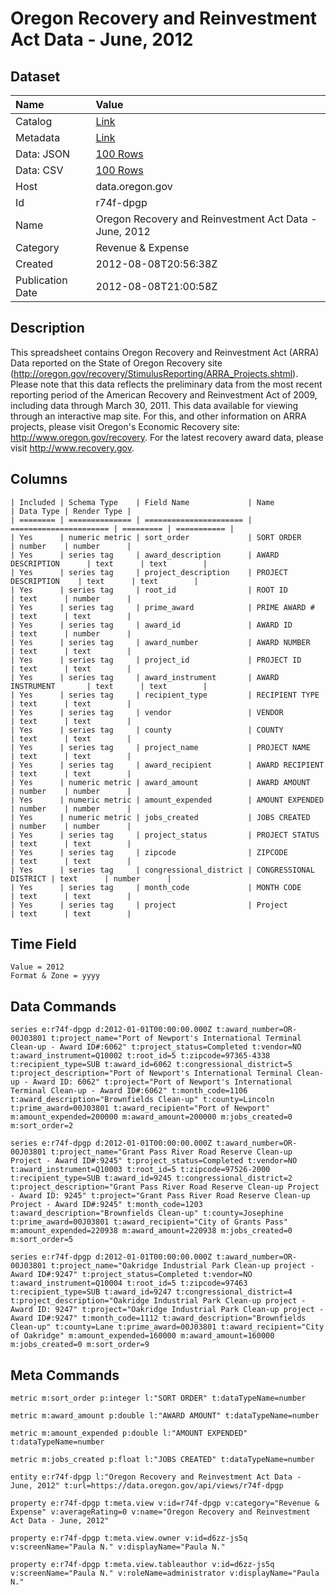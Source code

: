 # Oregon Recovery and Reinvestment Act Data - June, 2012

## Dataset

| Name | Value |
| :--- | :---- |
| Catalog | [Link](https://catalog.data.gov/dataset/oregon-recovery-and-reinvestment-act-data-june-2012-371c3) |
| Metadata | [Link](https://data.oregon.gov/api/views/r74f-dpgp) |
| Data: JSON | [100 Rows](https://data.oregon.gov/api/views/r74f-dpgp/rows.json?max_rows=100) |
| Data: CSV | [100 Rows](https://data.oregon.gov/api/views/r74f-dpgp/rows.csv?max_rows=100) |
| Host | data.oregon.gov |
| Id | r74f-dpgp |
| Name | Oregon Recovery and Reinvestment Act Data - June, 2012 |
| Category | Revenue & Expense |
| Created | 2012-08-08T20:56:38Z |
| Publication Date | 2012-08-08T21:00:58Z |

## Description

This spreadsheet contains Oregon Recovery and Reinvestment Act (ARRA) Data reported on the State of Oregon Recovery site (http://oregon.gov/recovery/StimulusReporting/ARRA_Projects.shtml). Please note that this data reflects the preliminary data from the most recent reporting period of the American Recovery and Reinvestment Act of 2009, including data through March 30, 2011. This data available for viewing through an interactive map site. For this, and other information on ARRA projects, please visit Oregon's Economic Recovery site: http://www.oregon.gov/recovery. For the latest recovery award data, please visit http://www.recovery.gov.

## Columns

```ls
| Included | Schema Type    | Field Name             | Name                   | Data Type | Render Type |
| ======== | ============== | ====================== | ====================== | ========= | =========== |
| Yes      | numeric metric | sort_order             | SORT ORDER             | number    | number      |
| Yes      | series tag     | award_description      | AWARD DESCRIPTION      | text      | text        |
| Yes      | series tag     | project_description    | PROJECT DESCRIPTION    | text      | text        |
| Yes      | series tag     | root_id                | ROOT ID                | text      | number      |
| Yes      | series tag     | prime_award            | PRIME AWARD #          | text      | text        |
| Yes      | series tag     | award_id               | AWARD ID               | text      | number      |
| Yes      | series tag     | award_number           | AWARD NUMBER           | text      | text        |
| Yes      | series tag     | project_id             | PROJECT ID             | text      | text        |
| Yes      | series tag     | award_instrument       | AWARD INSTRUMENT       | text      | text        |
| Yes      | series tag     | recipient_type         | RECIPIENT TYPE         | text      | text        |
| Yes      | series tag     | vendor                 | VENDOR                 | text      | text        |
| Yes      | series tag     | county                 | COUNTY                 | text      | text        |
| Yes      | series tag     | project_name           | PROJECT NAME           | text      | text        |
| Yes      | series tag     | award_recipient        | AWARD RECIPIENT        | text      | text        |
| Yes      | numeric metric | award_amount           | AWARD AMOUNT           | number    | number      |
| Yes      | numeric metric | amount_expended        | AMOUNT EXPENDED        | number    | number      |
| Yes      | numeric metric | jobs_created           | JOBS CREATED           | number    | number      |
| Yes      | series tag     | project_status         | PROJECT STATUS         | text      | text        |
| Yes      | series tag     | zipcode                | ZIPCODE                | text      | text        |
| Yes      | series tag     | congressional_district | CONGRESSIONAL DISTRICT | text      | number      |
| Yes      | series tag     | month_code             | MONTH CODE             | text      | text        |
| Yes      | series tag     | project                | Project                | text      | text        |
```

## Time Field

```ls
Value = 2012
Format & Zone = yyyy
```

## Data Commands

```ls
series e:r74f-dpgp d:2012-01-01T00:00:00.000Z t:award_number=OR-00J03801 t:project_name="Port of Newport's International Terminal Clean-up - Award ID#:6062" t:project_status=Completed t:vendor=NO t:award_instrument=Q10002 t:root_id=5 t:zipcode=97365-4338 t:recipient_type=SUB t:award_id=6062 t:congressional_district=5 t:project_description="Port of Newport's International Terminal Clean-up - Award ID: 6062" t:project="Port of Newport's International Terminal Clean-up - Award ID#:6062" t:month_code=1106 t:award_description="Brownfields Clean-up" t:county=Lincoln t:prime_award=00J03801 t:award_recipient="Port of Newport" m:amount_expended=200000 m:award_amount=200000 m:jobs_created=0 m:sort_order=2

series e:r74f-dpgp d:2012-01-01T00:00:00.000Z t:award_number=OR-00J03801 t:project_name="Grant Pass River Road Reserve Clean-up Project - Award ID#:9245" t:project_status=Completed t:vendor=NO t:award_instrument=Q10003 t:root_id=5 t:zipcode=97526-2000 t:recipient_type=SUB t:award_id=9245 t:congressional_district=2 t:project_description="Grant Pass River Road Reserve Clean-up Project - Award ID: 9245" t:project="Grant Pass River Road Reserve Clean-up Project - Award ID#:9245" t:month_code=1203 t:award_description="Brownfields Clean-up" t:county=Josephine t:prime_award=00J03801 t:award_recipient="City of Grants Pass" m:amount_expended=220938 m:award_amount=220938 m:jobs_created=0 m:sort_order=5

series e:r74f-dpgp d:2012-01-01T00:00:00.000Z t:award_number=OR-00J03801 t:project_name="Oakridge Industrial Park Clean-up project - Award ID#:9247" t:project_status=Completed t:vendor=NO t:award_instrument=Q10004 t:root_id=5 t:zipcode=97463 t:recipient_type=SUB t:award_id=9247 t:congressional_district=4 t:project_description="Oakridge Industrial Park Clean-up project - Award ID: 9247" t:project="Oakridge Industrial Park Clean-up project - Award ID#:9247" t:month_code=1112 t:award_description="Brownfields Clean-up" t:county=Lane t:prime_award=00J03801 t:award_recipient="City of Oakridge" m:amount_expended=160000 m:award_amount=160000 m:jobs_created=0 m:sort_order=9
```

## Meta Commands

```ls
metric m:sort_order p:integer l:"SORT ORDER" t:dataTypeName=number

metric m:award_amount p:double l:"AWARD AMOUNT" t:dataTypeName=number

metric m:amount_expended p:double l:"AMOUNT EXPENDED" t:dataTypeName=number

metric m:jobs_created p:float l:"JOBS CREATED" t:dataTypeName=number

entity e:r74f-dpgp l:"Oregon Recovery and Reinvestment Act Data - June, 2012" t:url=https://data.oregon.gov/api/views/r74f-dpgp

property e:r74f-dpgp t:meta.view v:id=r74f-dpgp v:category="Revenue & Expense" v:averageRating=0 v:name="Oregon Recovery and Reinvestment Act Data - June, 2012"

property e:r74f-dpgp t:meta.view.owner v:id=d6zz-js5q v:screenName="Paula N." v:displayName="Paula N."

property e:r74f-dpgp t:meta.view.tableauthor v:id=d6zz-js5q v:screenName="Paula N." v:roleName=administrator v:displayName="Paula N."
```